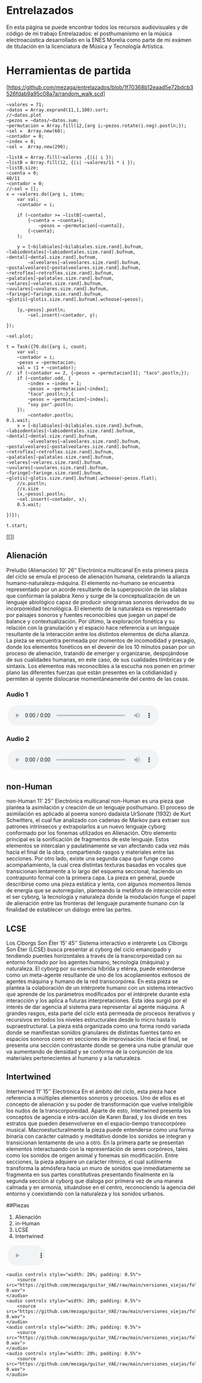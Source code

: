 
# Entrelazados

En esta página se puede encontrar todos los recursos audiovisuales y de código de mi trabajo Entrelazados: el posthumanismo en la música electroacústica desarrollado en la ENES Morelia como parte de mi exámen de titulación en la licenciatura de Música y Tecnología Artística.
# Herramientas de partida
[https://github.com/mezaga/entrelazados/blob/1f70368b12eaad5e72bdcb3526fdab9a95c08a7a/random_walk.scd]
```
~valores = 71;
~datos = Array.exprand(11,1,100).sort;
//~datos.plot
~pezos = ~datos/~datos.sum;
~permutacion = Array.fill(12,{arg i;~pezos.rotate(i.neg).postln;});
~sel =  Array.new(60);
~contador = 0;
~index = 0;
~sel =  Array.new(290);

~listA = Array.fill(~valores ,{|i| i });
~listB = Array.fill(12, {|i| ~valores/11 * i });
~listB.size;
~cuenta = 0;
40/11
~contador = 0;
//~sel = [];
x = ~valores.do({arg i, item;
	var val;
	~contador = i;

	if (~contador >= ~listB[~cuenta],
		{~cuenta = ~cuenta+1;
			~pesos = ~permutacion[~cuenta]},
		{~cuenta};
	);

	y = [~bilabiales[~bilabiales.size.rand].bufnum, ~labiodentales[~labiodentales.size.rand].bufnum, ~dental[~dental.size.rand].bufnum,
		~alveolares[~alveolares.size.rand].bufnum, ~postalveolares[~postalveolares.size.rand].bufnum, ~retroflex[~retroflex.size.rand].bufnum, ~palatales[~palatales.size.rand].bufnum, ~velares[~velares.size.rand].bufnum, ~uvulares[~uvulares.size.rand].bufnum, ~faringe[~faringe.size.rand].bufnum, ~glotis[~glotis.size.rand].bufnum].wchoose(~pesos);

	[y,~pesos].postln;
		~sel.insert(~contador, y);

});

~sel.plot;

t = Task({70.do({arg i, count;
	var val;
	~contador = i;
	~pesos = ~permutacion;
	val = (1 + ~contador);
//	if (~contador == 2, {~pesos = ~permutacion[1]; "taco".postln;});
	if (~contador.odd, {
		~index = ~index + 1;
		~pesos = ~permutacion[~index];
		"taco".postln;},{
		~pesos = ~permutacion[~index];
		"soy par".postln;
	});
		~contador.postln;
0.1.wait;
	x = [~bilabiales[~bilabiales.size.rand].bufnum, ~labiodentales[~labiodentales.size.rand].bufnum, ~dental[~dental.size.rand].bufnum,
		~alveolares[~alveolares.size.rand].bufnum, ~postalveolares[~postalveolares.size.rand].bufnum, ~retroflex[~retroflex.size.rand].bufnum, ~palatales[~palatales.size.rand].bufnum, ~velares[~velares.size.rand].bufnum, ~uvulares[~uvulares.size.rand].bufnum, ~faringe[~faringe.size.rand].bufnum, ~glotis[~glotis.size.rand].bufnum].wchoose(~pesos.flat);
	//x.postln;
	//x.size
	[x,~pesos].postln;
	~sel.insert(~contador, x);
	0.5.wait;

})});

t.start;

```
[[]]

## Alienación
Preludio (Alienación)                      					10’ 26’’
Electrónica multicanal
En esta primera pieza del ciclo se emula el proceso de alienación humana, celebrando la alianza humano-naturaleza-máquina. El elemento no-humano se encuentra representado por un acorde resultante de la superposición de las sílabas que conforman la palabra Xeno y surge de la conceptualización de un lenguaje abiológico capaz de producir sinogramas sonoros derivados de su incorporeidad tecnológica. El elemento de la naturaleza es representado por paisajes sonoros y fuentes reconocibles que juegan un papel de balance y contextualización. Por último, la exploración fonética y su relación con la granulación y el espacio hace referencia a un lenguaje resultante de la interacción entre los distintos elementos de dicha alianza. La pieza se encuentra permeada por momentos de incomodidad y presagio, donde los elementos fonéticos en el devenir de los 10 minutos pasan por un proceso de alienación, tratando de emerger y organizarse, despojándose de sus cualidades humanas, en este caso, de sus cualidades tímbricas y de sintaxis. Los elementos más reconocibles a la escucha nos ponen en primer plano las diferentes fuerzas que están presentes en la cotidianidad y permiten al oyente dislocarse momentáneamente del centro de las cosas.

### Audio 1
<audio controls style="width: 80%; padding: 0.5%">
        <source src="https://github.com/mezaga/guitar_VAE/raw/main/versiones_viejas/folder/dataset_examples/Bridge_6-0.wav">
    </audio>

### Audio 2

<audio controls style="width: 80%; padding: 0.5%">
        <source src="https://github.com/mezaga/guitar_VAE/raw/main/versiones_viejas/folder/dataset_examples/Bridge_6-0.wav">
    </audio>

## non-Human

non-Human 									11’ 25’’
Electrónica multicanal
non-Human es una pieza que plantea la asimilación y creación de un lenguaje posthumano. El proceso de asimilación es aplicado al poema sonoro dadaísta UrSonate (1932) de Kurt Schwitters, el cual fue analizado con cadenas de Markov para extraer sus patrones intrínsecos y extrapolarlos a un nuevo lenguaje cyborg conformado por los fonemas utilizados en Alienación. Otro elemento principal es la sonificación de fragmentos de este lenguaje. Estos elementos se intercalan y paulatinamente se van afectando cada vez más hacia el final de la obra, compartiendo rasgos y materiales entre las secciones. Por otro lado, existe una segunda capa que funge como acompañamiento, la cual crea distintas texturas basadas en vocales que transicionan lentamente a lo largo del esquema seccional, haciendo un contrapunto formal con la primera capa. La pieza en general, puede describirse como una pieza estática y lenta, con algunos momentos llenos de energía que se autorregulan, planteando la metáfora de interacción entre el ser cyborg, la tecnología y naturaleza donde la modulación funge el papel de alienación entre las fronteras del lenguaje puramente humano con la finalidad de establecer un diálogo entre las partes.


## LCSE
Los Ciborgs Son Éter 							         15’ 45’’
Sistema interactivo e intérprete
Los Ciborgs Son Éter (LCSE) busca presentar al cyborg del ciclo emancipado y tendiendo puentes horizontales a través de la transcorporeidad con su entorno formado por los agentes humano, tecnología (máquina) y naturaleza. El cyborg por su esencia híbrida y etérea, puede entenderse como un meta-agente resultante de uno de los acoplamientos exitosos de agentes máquina y humano de la red transcorpórea. En esta pieza se plantea la colaboración de un intérprete humano con un sistema interactivo que aprende de los parámetros modificados por el intérprete durante esta interacción y los aplica a futuras interpretaciones. Esta idea surgió por el interés de dar agencia al sistema para representar al agente máquina. A grandes rasgos, esta parte del ciclo está permeada de procesos iterativos y recursivos en todos los niveles estructurales desde lo micro hasta lo supraestructural. La pieza está organizada como una forma rondó variada donde se manifiestan sonidos granulares de distintas fuentes tanto en espacios sonoros como en secciones de improvisación. Hacia el final, se presenta una sección contrastante donde se genera una nube granular que va aumentando de densidad y se conforma de la conjunción de los materiales pertenecientes al humano y a la naturaleza.

## Intertwined
Intertwined 								          11’ 15’’
Electrónica
En el ámbito del ciclo, esta pieza hace referencia a múltiples elementos sonoros y procesos. Uno de ellos es el concepto de alienación y su poder de transformación que vuelve inteligible los nudos de la transcorporeidad. Aparte de esto, Intertwined presenta los conceptos de agencia e intra-acción de Karen Barad, y los divide en tres estratos que pueden desenvolverse en el espacio-tiempo transcorpóreo musical. Macroestucturalmente la pieza puede entenderse como una forma binaria con carácter calmado y meditativo donde los sonidos se integran y transicionan lentamente de uno a otro. En la primera parte se presentan elementos interactuando con la representación de seres corpóreos, tales como los sonidos de origen animal y fonemas sin modificación. Entre secciones, la pieza adquiere un carácter rítmico, el cual sutilmente transforma la atmósfera hacia un muro de sonidos que inmediatamente se fragmenta en sus partes constitutivas presentando finalmente en la segunda sección al cyborg que dialoga por primera vez de una manera calmada y en armonía, situándose en el centro, reconociendo la agencia del entorno y coexistiendo con la naturaleza y los sonidos urbanos.

##Piezas

1. Alienación
2. in-Human
3. LCSE
4. Intertwined

<audio controls style="width: 20%; padding: 0.5%">
        <source src="https://github.com/mezaga/guitar_VAE/raw/main/versiones_viejas/folder/dataset_examples/Bridge_6-0.wav">
    </audio>
    
    <audio controls style="width: 20%; padding: 0.5%">
        <source src="https://github.com/mezaga/guitar_VAE/raw/main/versiones_viejas/folder/dataset_examples/bridge_Middle_6-0.wav">
    </audio> 
    <audio controls style="width: 20%; padding: 0.5%">
        <source src="https://github.com/mezaga/guitar_VAE/raw/main/versiones_viejas/folder/dataset_examples/middle_6-0.wav">
    </audio>
    <audio controls style="width: 20%; padding: 0.5%">
        <source src="https://github.com/mezaga/guitar_VAE/raw/main/versiones_viejas/folder/dataset_examples/Middle_Neck6-0.wav">
    </audio>
    <audio controls style="width: 20%; padding: 0.5%">
        <source src="https://github.com/mezaga/guitar_VAE/raw/main/versiones_viejas/folder/dataset_examples/Neck_6-0.wav">
    </audio>
